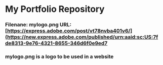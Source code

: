 # My Portfolio Repository 
### Filenane: mylogo.png URL: [https://express.adobe.com/post/vt78nvba401v6/](https://new.express.adobe.com/published/urn:aaid:sc:US:7fde8313-9e76-4321-8655-346d6f0e9ed7
### mylogo.png is a logo to be used in a website

